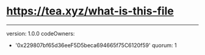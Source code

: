 # https://tea.xyz/what-is-this-file
---
version: 1.0.0
codeOwners:
  - '0x229807bf65d36eeF5D5beca694665f75C6120f59'
quorum: 1


